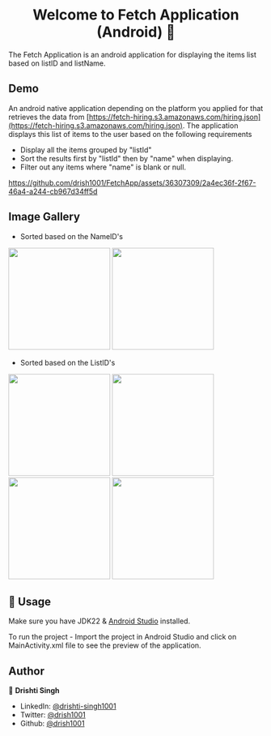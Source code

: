 
<h1 align="center">Welcome to Fetch Application (Android) 👋</h1>

The Fetch Application is an android application for displaying the items list based on listID and listName.

## Demo
An android native application depending on the platform you applied for that retrieves the data from [https://fetch-hiring.s3.amazonaws.com/hiring.json](https://fetch-hiring.s3.amazonaws.com/hiring.json). The application displays this list of items to the user based on the following requirements
-  Display all the items grouped by "listId"
-  Sort the results first by "listId" then by "name" when displaying.
-  Filter out any items where "name" is blank or null.

https://github.com/drish1001/FetchApp/assets/36307309/2a4ec36f-2f67-46a4-a244-cb967d34ff5d

## Image Gallery

-  Sorted based on the NameID's
<img width="201" src="https://github.com/drish1001/FetchApp/assets/36307309/2e165bcf-94bf-4873-b099-b2540e411432">
<img width="201" src="https://github.com/drish1001/FetchApp/assets/36307309/da9213ab-d663-47ed-b7bc-e3a9f9d1f7e0">

-  Sorted based on the ListID's
<img width="201" src="https://github.com/drish1001/FetchApp/assets/36307309/278396b2-2fb3-4dad-b537-959c62d9c561">
<img width="201" src="https://github.com/drish1001/FetchApp/assets/36307309/b01da12c-f26d-4178-9a03-634bf8de65c8">
<img width="201" src="https://github.com/drish1001/FetchApp/assets/36307309/a4cbc95f-a161-4885-b365-ee48a1bf6f65">
<img width="201" src="https://github.com/drish1001/FetchApp/assets/36307309/de861c61-fda5-4243-942a-f21b5ddebfe3">

## 🚀 Usage

Make sure you have JDK22 & [Android Studio](https://developer.android.com/studio?_gl=1*rbvshx*_up*MQ..&gclid=Cj0KCQjw-_mvBhDwARIsAA-Q0Q5311RW1MlH9_TCU8jN9cxozNYw2p0nQnwnOG55GF8BfPsrvt1oqPgaAvivEALw_wcB&gclsrc=aw.ds) installed.

To run the project - Import the project in Android Studio and click on MainActivity.xml file to see the preview of the application.

## Author

👤 **Drishti Singh**

- LinkedIn: [@drishti-singh1001](https://linkedin.com/drishti-singh1001)
- Twitter: [@drish1001](https://twitter.com/Drish1001)
- Github: [@drish1001](https://github.com/drish1001)
